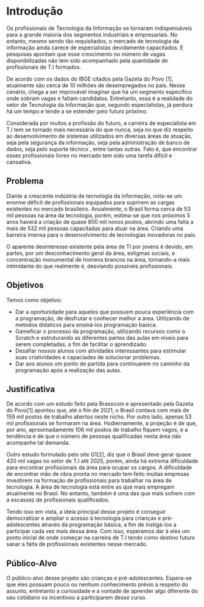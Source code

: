 # Introdução

Os profissionais de Tecnologia da Informação se tornaram indispensáveis para a grande maioria dos segmentos industriais e empresariais. No entanto, mesmo sendo tão requisitados, o mercado de tecnologia da informação ainda carece de especialistas devidamente capacitados. E pesquisas apontam que esse crescimento no número de vagas disponibilizadas não tem sido acompanhado pela quantidade de profissionais de T.I formados.

De acordo com os dados do IBGE citados pela Gazeta do Povo [1], atualmente são cerca de 10 milhões de desempregados no país. Nesse cenário, chega a ser improvável imaginar que há um segmento específico onde sobram vagas e faltam candidatos. Entretanto, essa é a realidade do setor de Tecnologia da Informação que, segundo especialistas, já perdura há um tempo e tende a se estender pelo futuro próximo.

Considerada por muitos a profissão do futuro, a carreira de especialista em T.I tem se tornado mais necessária do que nunca, seja no que diz respeito ao desenvolvimento de sistemas utilizados em diversas áreas de atuação, seja pela segurança da informação, seja pela administração de banco de dados, seja pelo suporte técnico , entre tantas outras. Fato é, que encontrar esses profissionais livres no mercado tem sido uma tarefa difícil e cansativa.

## Problema

Diante a crescente indústria de tecnologia da informação, nota-se um enorme déficit de profissionais equipados para suprirem as cargas existentes no mercado brasileiro. Anualmente, o Brasil forma cerca de 53 mil pessoas na área da tecnologia, porém, estima-se que nos próximos 5 anos haverá a criação de quase 800 mil novos postos, abrindo uma falta a mais de 532 mil pessoas capacitadas para atuar na área. Criando uma barreira imensa para o desenvolvimento de tecnologias inovadoras no país.

O aparente desinteresse existente pela área de TI por jovens é devido, em partes, por um desconhecimento geral da área, estigmas sociais, e concentração monumental de homens brancos na área, tornando-a mais intimidante do que realmente é, desviando possíveis profissionais.

## Objetivos
Temos como objetivo:

- Dar a oportunidade para aqueles que possuem pouca experiência com a programação, de desfrutar e conhecer melhor a área. Utilizando de metodos didaticos para ensiná-los programação basica.
- Gameficar o processo da programação, utilizando recursos como o Scratch e estruturando as diferentes partes das aulas em níveis para serem completadas, a fim de facilitar o aprendizado.
- Desafiar nossos alunos com atividades interessantes para estimular suas criatividades e capaciades de solucionar problemas.
- Dar aos alunos um ponto de partida para continuarem no caminho da programação após a realização das aulas.

## Justificativa

De acordo com um estudo feito pela Brasscom e apresentado pela Gazeta do Povo[1] apontou que, até o fim de 2021, o Brasil contava com mais de 159 mil postos de trabalho abertos neste nicho.
Por outro lado, apenas 53 mil profissionais se formaram na área. Hodiernamente, a projeção é de que, por ano, aproximadamente 106 mil
postos de trabalho fiquem vagos, e a tendência é de que o número de pessoas qualificadas nesta área não acompanhe tal demanda.

Outro estudo formulado pelo site G1[2], diz que o Brasil deve gerar quase 420 mil vagas no setor de T.I até 2025, porém, ainda há extrema dificuldade para
encontrar profissionais da área para ocupar os cargos. A dificuldade de encontrar mão de obra pronta no mercado
tem feito muitas empresas investirem na formação de profissionais para trabalhar na área de tecnologia. A área de tecnologia está entre as que
mais empregam atualmente no Brasil. No entanto, também é uma das que mais sofrem com a escassez de profissionais qualificados.

Tendo isso em vista, a ideia principal desse projeto é conseguir democratizar e
ampliar o acesso à tecnologia para crianças e pré-adolescentes através da programação básica,
a fim de instigá-los a participar cada vez mais dessa área. Com isso, esperamos dar à eles um ponto inicial de onde começar
na carreira de T.I tendo como destino futuro sanar a falta de profissionais existentes nesse mercado.

## Público-Alvo

O público-alvo desse projeto são crianças e pré-adolescentes. Espera-se que eles possuam pouco ou nenhum conhecimento prévio a respeito do assunto, entretanto a curiosidade e a vontade de aprender algo diferente do seu cotidiano os incentivou a participarem desse curso.
